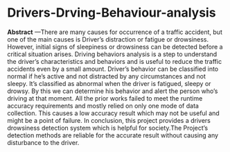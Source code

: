 # Drivers-Drving-Behaviour-analysis
**Abstract**
—There are many causes for occurrence of a traffic accident, but one of the main causes is Driver’s distraction or fatigue or drowsiness. However, initial signs of sleepiness or drowsiness can be detected before
 a critical situation arises. Driving behaviors analysis is a step to understand the driver’s characteristics and behaviors and is useful to reduce the traffic accidents even by a small amount. Driver’s behavior 
 can be classified into normal if he’s active and not distracted by any circumstances and not sleepy. It’s classified as abnormal when the driver is fatigued, sleepy or drowsy. By this we can determine his 
 behavior and alert the person who’s driving at that moment. All the prior works failed to meet the runtime accuracy requirements and mostly relied on only one mode of data collection. This causes a low accuracy 
 result which may not be useful and might be a point of failure. In conclusion, this project provides a drivers drowsiness detection system which is helpful for society.The Project’s detection 
 methods are reliable for the accurate result without causing any disturbance to the driver.
